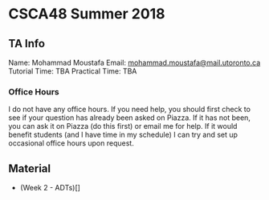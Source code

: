 # CSCA48 Summer 2018

## TA Info
Name: Mohammad Moustafa
Email: mohammad.moustafa@mail.utoronto.ca
Tutorial Time: TBA
Practical Time: TBA

### Office Hours
I do not have any office hours. If you need help, you should first check to see if your question has already been asked on Piazza. If it has not been, you can ask it on Piazza (do this first) or email me for help. If it would benefit students (and I have time in my schedule) I can try and set up occasional office hours upon request.


## Material

* (Week 2 - ADTs)[]
